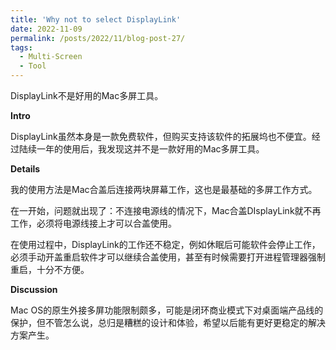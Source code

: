 ```yaml
---
title: 'Why not to select DisplayLink'
date: 2022-11-09
permalink: /posts/2022/11/blog-post-27/
tags:
  - Multi-Screen
  - Tool
---
```


DisplayLink不是好用的Mac多屏工具。


**Intro**

DisplayLink虽然本身是一款免费软件，但购买支持该软件的拓展坞也不便宜。经过陆续一年的使用后，我发现这并不是一款好用的Mac多屏工具。

**Details**

我的使用方法是Mac合盖后连接两块屏幕工作，这也是最基础的多屏工作方式。

在一开始，问题就出现了：不连接电源线的情况下，Mac合盖DIsplayLink就不再工作，必须将电源线接上才可以合盖使用。

在使用过程中，DisplayLink的工作还不稳定，例如休眠后可能软件会停止工作，必须手动开盖重启软件才可以继续合盖使用，甚至有时候需要打开进程管理器强制重启，十分不方便。

**Discussion**

Mac OS的原生外接多屏功能限制颇多，可能是闭环商业模式下对桌面端产品线的保护，但不管怎么说，总归是糟糕的设计和体验，希望以后能有更好更稳定的解决方案产生。


